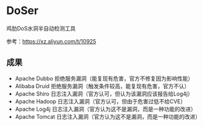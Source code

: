 # DoSer

鸡肋DoS水洞半自动检测工具

参考：https://xz.aliyun.com/t/10925

## 成果

- Apache Dubbo 拒绝服务漏洞（能复现有危害，官方不修复因为影响性能）
- Alibaba Druid 拒绝服务漏洞（触发条件较高，能复现有危害，官方不认）
- Apache Shiro 日志注入漏洞（官方认可，但认为该漏洞应该报告给Log4j）
- Apache Hadoop 日志注入漏洞（官方认可，但由于危害过低不给CVE）
- Apache Log4j 日志注入漏洞（官方认为这不是漏洞，而是一种功能的改进）
- Apache Tomcat 日志注入漏洞（官方认为这不是漏洞，而是一种功能的改进）
